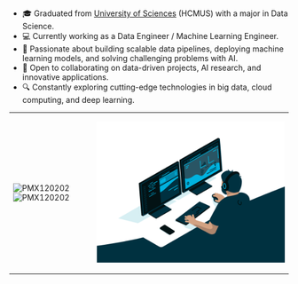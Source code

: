 
- 🎓 Graduated from [ University of Sciences](https://www.hcmus.edu.vn/) (HCMUS) with a major in Data Science.
- 💻 Currently working as a Data Engineer / Machine Learning Engineer.
- 🌱 Passionate about building scalable data pipelines, deploying machine learning models, and solving challenging problems with AI.
- 🚀 Open to collaborating on data-driven projects, AI research, and innovative applications.
- 🔍 Constantly exploring cutting-edge technologies in big data, cloud computing, and deep learning.



<table style="width:100%;">
  <tr>
    <td>
      <img src="https://github-readme-stats.vercel.app/api/top-langs/?username=PMX120202&bg_color=FFFFFF00&text_color=179fa3&layout=compact&hide=CSS&langs_count=10&custom_title=Languages" alt="PMX120202" width="100%"/>
      <img src="https://github-readme-stats.vercel.app/api?username=PMX120202&bg_color=FFFFFF00&text_color=179fa3&show_icons=true&count_private=true&include_all_commits=true&custom_title=Activity" alt="PMX120202" width="100%"/>
    </td>
    <td>
      <p align="center"> 
        <img src="https://github.com/CodexploreRepo/CodexploreRepo/blob/master/.github/assets/coding.gif?raw=true" alt="dev" width="100%"/>
      </p>
    </td>
  </tr>
</table>

